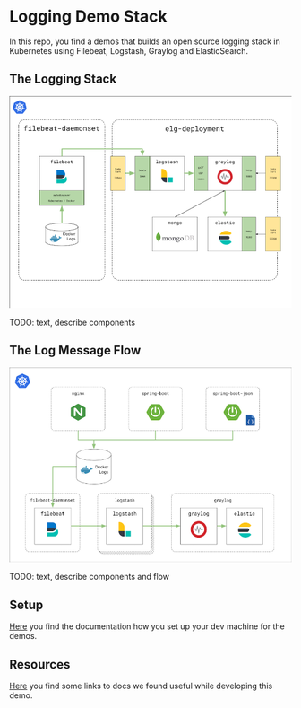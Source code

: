 # Logging Demo Stack

In this repo, you find a demos that builds an open source logging stack in Kubernetes using Filebeat, Logstash, Graylog and ElasticSearch.

## The Logging Stack

![The Logging Stack](docs/FelgStack.png)

TODO: text, describe components

## The Log Message Flow

![The Log Message Flow](docs/LogFlow.png)

TODO: text, describe components and flow

## Setup

[Here](docs/MINIKUBE.md) you find the documentation how you set up your dev machine for the demos.

## Resources

[Here](docs/LINKS.md) you find some links to docs we found useful while developing this demo.
